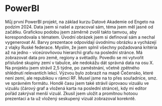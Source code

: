 # PowerBI

Můj první PowerBI projekt, na základ kurzu Datové Akademie od Engeto na podzim 2024.
Data jsem si našel a zpracoval sám, téma jsem měl jasné od začátku. 
Grafickou podobu jsem záměrně zvolil takto tamvou, aby korespondovala s tématem. Úvodní obrázek jsem si definoval sám a nechal vygenerovat AI. Barvy prezentace odpovídají úvodnímu obrázku a vycházejí z vlajky Ruské federace.
Myslím, že jsem splnil všechny požadovaná kritéria až na jedno - víceúrovňovou hierarchii grafu na poslední stránce. Má zobrazovat data pro země, regiony a světadíly. Povedlo se mi vytvořit příslušné skupiny zemí v tabulce, ale nedokážu dát správná data na osu X. 
Na projektu jsem strávil 2,5 týdne, po zaměstnání, včetně zpětného shlédnutí relevantích lekcí. 
Výzvou bylo zobrazit na mapě Čečensko, které není zemí, ale repubikou v rámci RF. Musel jsme na to přes souřadnice, smz. ve správném formátu. 
Hondě času jsem také strávil úprovaou vizuálu ve vizuálu (čárový graf a vložená karta na poslední stránce), kdy mi editor pořád zakrýval menší vizuál. Zkusil jsem uložit a promítnou hotoou prezentaci a ta už vložený seskupený vizuál zobrazoval korekntě. 
